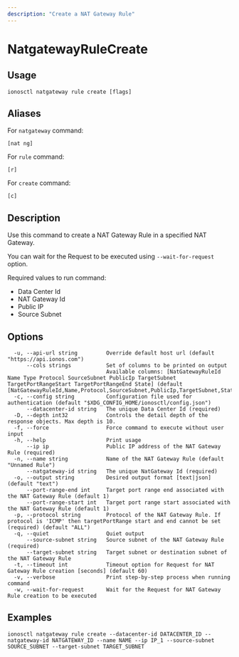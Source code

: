 ```yaml
---
description: "Create a NAT Gateway Rule"
---
```


# NatgatewayRuleCreate

## Usage

```text
ionosctl natgateway rule create [flags]
```

## Aliases

For `natgateway` command:

```text
[nat ng]
```

For `rule` command:

```text
[r]
```

For `create` command:

```text
[c]
```

## Description

Use this command to create a NAT Gateway Rule in a specified NAT Gateway.

You can wait for the Request to be executed using `--wait-for-request` option.

Required values to run command:

* Data Center Id
* NAT Gateway Id
* Public IP
* Source Subnet

## Options

```text
  -u, --api-url string         Override default host url (default "https://api.ionos.com")
      --cols strings           Set of columns to be printed on output 
                               Available columns: [NatGatewayRuleId Name Type Protocol SourceSubnet PublicIp TargetSubnet TargetPortRangeStart TargetPortRangeEnd State] (default [NatGatewayRuleId,Name,Protocol,SourceSubnet,PublicIp,TargetSubnet,State])
  -c, --config string          Configuration file used for authentication (default "$XDG_CONFIG_HOME/ionosctl/config.json")
      --datacenter-id string   The unique Data Center Id (required)
  -D, --depth int32            Controls the detail depth of the response objects. Max depth is 10.
  -f, --force                  Force command to execute without user input
  -h, --help                   Print usage
      --ip ip                  Public IP address of the NAT Gateway Rule (required)
  -n, --name string            Name of the NAT Gateway Rule (default "Unnamed Rule")
      --natgateway-id string   The unique NatGateway Id (required)
  -o, --output string          Desired output format [text|json] (default "text")
      --port-range-end int     Target port range end associated with the NAT Gateway Rule (default 1)
      --port-range-start int   Target port range start associated with the NAT Gateway Rule (default 1)
  -p, --protocol string        Protocol of the NAT Gateway Rule. If protocol is 'ICMP' then targetPortRange start and end cannot be set (required) (default "ALL")
  -q, --quiet                  Quiet output
      --source-subnet string   Source subnet of the NAT Gateway Rule (required)
      --target-subnet string   Target subnet or destination subnet of the NAT Gateway Rule
  -t, --timeout int            Timeout option for Request for NAT Gateway Rule creation [seconds] (default 60)
  -v, --verbose                Print step-by-step process when running command
  -w, --wait-for-request       Wait for the Request for NAT Gateway Rule creation to be executed
```

## Examples

```text
ionosctl natgateway rule create --datacenter-id DATACENTER_ID --natgateway-id NATGATEWAY_ID --name NAME --ip IP_1 --source-subnet SOURCE_SUBNET --target-subnet TARGET_SUBNET
```

